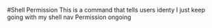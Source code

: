 #Shell Permission
This is a command that tells users identy
I just keep going with my shell nav
Permission ongoing
